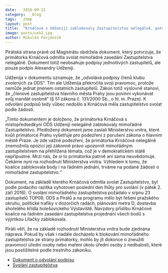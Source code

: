 ```yaml
---
date:	2016-09-21
category:	blog
tags:	zhmp
layout:	post
title:	"Krnáčová s Udženijí zablokovaly Zastupitelstvo nelegálně, potvrzuje dokument." 
image: posts/uxh2.jpg
author:	Mikuláš Ferjenčík
---
```


Pirátská strana právě od Magistrátu obdržela dokument, který potvrzuje, že primátorka Krnáčová odmítla svolat mimořádné zasedání Zastupitelstva nelegálně. Dokument totiž neobsahuje podpisy jednotlivých zastupitelů, ale pouze podpis Alexandry Udženiji. 

Udženija v dokumentu oznamuje, že „odvolává podpisy členů klubu zvolených za ODS“. Tím ale Udženija překročila svoji pravomoc, protože nemůže jednat jménem ostatních zastupitelů. Zákon totiž výslovně stanoví, že „členové zastupitelstva hlavního města Prahy jsou povinni vykonávat svůj mandát osobně“ (§ 51 zákona č. 131/2000 Sb., o hl. m. Praze). K odvolání podpisů tedy vůbec nedošlo a Krnáčová měla zastupitelstvo svolat podle žádosti.

„Tímto dokumentem je doloženo, že primátorka Krnáčová s místopředsedkyní ODS Udženijí nelegálně zablokovaly mimořádné Zastupitelstvo. Předložený dokument jsme zaslali Ministerstvu vnitra, které kvůli primátorce Prahu vyšetřuje pro podezření z porušení zákona o hlavním městě Praze. Je zde vážné podezření, že primátorka Krnáčová nelegálně znemožnila opozici její zákonné právo upozornit mimořádným zastupitelstvem na přehlížená témata, což je v demokratickém státě nepřípustné. Mrzí nás, že si to primátorka patrně ani sama neuvědomuje. Čekáme nyní na rozhodnutí Ministerstva vnitra. Vzhledem k tomu, že koalice zablokovala body i na řádném jednání, trváme na podané žádosti o mimořádné zastupitelstvo.“

Dokument, na základě kterého Krnáčová odmítla svolat Zastupitelstvo, byl podle podacího razítka vyhotoven poslední den lhůty pro svolání (v pátek 2. září 2016). O svolání mimořádného zastupitelstva požádalo v srpnu 23 zastupitelů TOP09, ODS a Pirátů a na programu mělo být řešení pražského okruhu, politické trafiky v dozorčích radách, plánování metra D, dostavba shořelého křídla holešovického Výstaviště. Navzdory příslibu Krnáčové koalice na řádném zasedání zastupitelstva projednání všech bodů s výjimkou Lítačky zablokovala.

Piráti věří, že na základě rozhodnutí Ministerstva vnitra bude zjednána náprava. Pokud by však i nadále docházelo k blokování mimořádného zastupitelstva ze strany primátorky, mohlo by jít dokonce o zneužití pravomoci úřední osoby nebo maření úkolu úřední osoby z nedbalosti, které jsou postižitelné podle trestního zákoníku.

* [Dokument o odvolání podpisu](https://github.com/pirati-byro/spisy-zk-pha-2016/raw/master/3830-zadost-o-ziskani-podpisu-ods/02-odpoved/odvolani-podpisu.pdf)
* [Svolání zastupitelstva](https://github.com/pirati-byro/spisy-zk-pha-2016/raw/master/3820-prezkum-zasedani-mvcr/01-zadost/attachments/scan.pdf)
